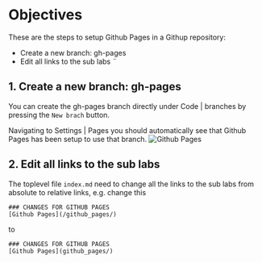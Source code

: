 # Objectives
These are the steps to setup Github Pages in a Githup repository:

* Create a new branch: gh-pages
* Edit all links to the sub labs
¨


## 1. Create a new branch: gh-pages

You can create the gh-pages branch directly under Code | branches by pressing the `New brach` button.

Navigating to Settings | Pages you should automatically see that Github Pages has been setup to use that branch.
![Github Pages](../img/gh_pages_01.png)

## 2. Edit all links to the sub labs

The toplevel file `index.md` need to change all the links to the sub labs from absolute to relative links, e.g. change this

    ### CHANGES FOR GITHUB PAGES
    [Github Pages](/github_pages/)  


to

    ### CHANGES FOR GITHUB PAGES
    [Github Pages](github_pages/)  



